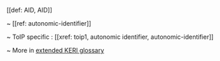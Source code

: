 [[def: AID, AID]]

~ [[ref: autonomic-identifier]]

~ ToIP specific : [[xref: toip1, autonomic identifier, autonomic-identifier]]

~ More in <a href="https://weboftrust.github.io/WOT-terms/docs/glossary/AID">extended KERI glossary</a>

